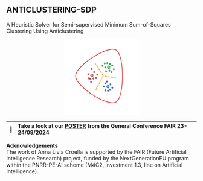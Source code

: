 ﻿## ANTICLUSTERING-SDP </br>
A Heuristic Solver for Semi-supervised Minimum Sum-of-Squares Clustering Using Anticlustering

<p align="center">
  <img src="https://github.com/antoniosudoso/pc-sos-sdp/blob/main/logo.svg" width="200" height="200" />
</p>

 
| :memo:        | Take a look at our [POSTER](https://uniroma1it-my.sharepoint.com/:b:/g/personal/croella_1544694_studenti_uniroma1_it/EScY_IIbJqtIt2BU7NrFvUIBZXxXX-1DVnxqn75ATRx3uw?e=LmZMhS) from the General Conference FAIR 23-24/09/2024      |
|---------------|:---------------------------------------------|


**﻿Acknowledgements** </br>
The work of Anna Livia Croella is supported by the FAIR (Future Artificial Intelligence Research) project, funded by the NextGenerationEU program within the PNRR-PE-AI scheme (M4C2, investment 1.3, line on Artificial Intelligence).
